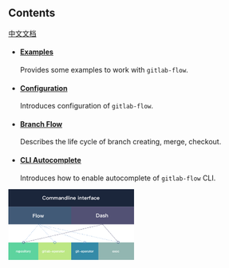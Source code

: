 ## Contents

[中文文档](./zh-CN/README.md)

* #### [Examples](./example.md)

	Provides some examples to work with `gitlab-flow`.

* #### [Configuration](./conf.md)

	Introduces configuration of `gitlab-flow`.

* #### [Branch Flow](./flow.md)

	Describes the life cycle of branch creating, merge, checkout. 

* #### [CLI Autocomplete](./autocomplete.md)

  Introduces how to enable autocomplete of `gitlab-flow` CLI.  


<img src="../assets/gitlab-flow-arch.png" width="50%" align="center"/>